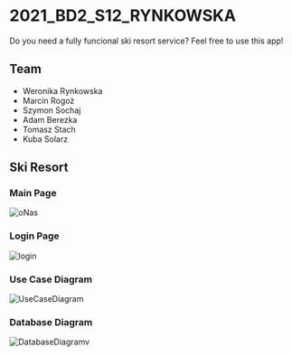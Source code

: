 # 2021_BD2_S12_RYNKOWSKA
Do you need a fully funcional ski resort service? Feel free to use this app!
## Team
* Weronika Rynkowska
* Marcin Rogoż
* Szymon Sochaj
* Adam Berezka
* Tomasz Stach
* Kuba Solarz

## Ski Resort
### Main Page
![oNas](https://user-images.githubusercontent.com/43828905/116302399-691ccb00-a7a1-11eb-8933-f57f5cf91c28.jpg)
### Login Page
![login](https://user-images.githubusercontent.com/43828905/116302525-92d5f200-a7a1-11eb-955d-e672c3c51a7e.jpg)
### Use Case Diagram
![UseCaseDiagram](https://user-images.githubusercontent.com/43822509/116464413-3db2e280-a86c-11eb-80a5-349497d461a7.png)
### Database Diagram
![DatabaseDiagramv](https://user-images.githubusercontent.com/43854203/117532460-f05f0f80-afe7-11eb-8364-3ff5dfdad01e.png)


